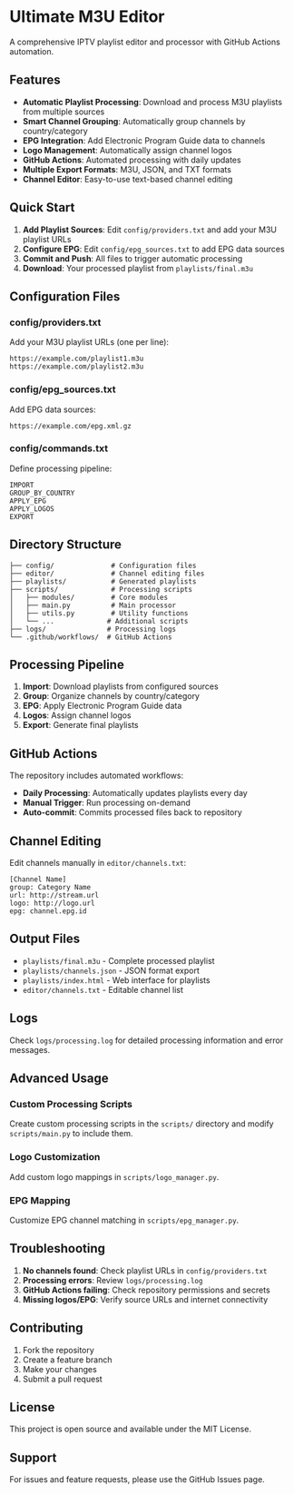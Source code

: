 # Ultimate M3U Editor

A comprehensive IPTV playlist editor and processor with GitHub Actions automation.

## Features

- **Automatic Playlist Processing**: Download and process M3U playlists from multiple sources
- **Smart Channel Grouping**: Automatically group channels by country/category
- **EPG Integration**: Add Electronic Program Guide data to channels
- **Logo Management**: Automatically assign channel logos
- **GitHub Actions**: Automated processing with daily updates
- **Multiple Export Formats**: M3U, JSON, and TXT formats
- **Channel Editor**: Easy-to-use text-based channel editing

## Quick Start

1. **Add Playlist Sources**: Edit `config/providers.txt` and add your M3U playlist URLs
2. **Configure EPG**: Edit `config/epg_sources.txt` to add EPG data sources
3. **Commit and Push**: All files to trigger automatic processing
4. **Download**: Your processed playlist from `playlists/final.m3u`

## Configuration Files

### config/providers.txt
Add your M3U playlist URLs (one per line):
```
https://example.com/playlist1.m3u
https://example.com/playlist2.m3u
```

### config/epg_sources.txt
Add EPG data sources:
```
https://example.com/epg.xml.gz
```

### config/commands.txt
Define processing pipeline:
```
IMPORT
GROUP_BY_COUNTRY
APPLY_EPG
APPLY_LOGOS
EXPORT
```

## Directory Structure

```
├── config/              # Configuration files
├── editor/              # Channel editing files
├── playlists/           # Generated playlists
├── scripts/             # Processing scripts
│   ├── modules/         # Core modules
│   ├── main.py          # Main processor
│   ├── utils.py         # Utility functions
│   └── ...             # Additional scripts
├── logs/               # Processing logs
└── .github/workflows/  # GitHub Actions
```

## Processing Pipeline

1. **Import**: Download playlists from configured sources
2. **Group**: Organize channels by country/category
3. **EPG**: Apply Electronic Program Guide data
4. **Logos**: Assign channel logos
5. **Export**: Generate final playlists

## GitHub Actions

The repository includes automated workflows:

- **Daily Processing**: Automatically updates playlists every day
- **Manual Trigger**: Run processing on-demand
- **Auto-commit**: Commits processed files back to repository

## Channel Editing

Edit channels manually in `editor/channels.txt`:

```
[Channel Name]
group: Category Name
url: http://stream.url
logo: http://logo.url
epg: channel.epg.id
```

## Output Files

- `playlists/final.m3u` - Complete processed playlist
- `playlists/channels.json` - JSON format export
- `playlists/index.html` - Web interface for playlists
- `editor/channels.txt` - Editable channel list

## Logs

Check `logs/processing.log` for detailed processing information and error messages.

## Advanced Usage

### Custom Processing Scripts

Create custom processing scripts in the `scripts/` directory and modify `scripts/main.py` to include them.

### Logo Customization

Add custom logo mappings in `scripts/logo_manager.py`.

### EPG Mapping

Customize EPG channel matching in `scripts/epg_manager.py`.

## Troubleshooting

1. **No channels found**: Check playlist URLs in `config/providers.txt`
2. **Processing errors**: Review `logs/processing.log`
3. **GitHub Actions failing**: Check repository permissions and secrets
4. **Missing logos/EPG**: Verify source URLs and internet connectivity

## Contributing

1. Fork the repository
2. Create a feature branch
3. Make your changes
4. Submit a pull request

## License

This project is open source and available under the MIT License.

## Support

For issues and feature requests, please use the GitHub Issues page.
